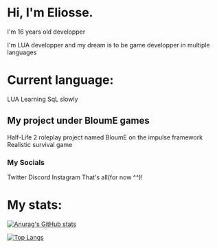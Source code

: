 # Hi, I'm Eliosse.
I'm 16 years old developper

I'm LUA developper and my dream is to be game developper in multiple languages

# Current language:
LUA
Learning SqL slowly
## My project under BloumE games
Half-Life 2 roleplay project named BloumE on the impulse framework
Realistic survival game

### My Socials
Twitter
Discord
Instagram
That's all(for now ^^)!

# My stats:

[![Anurag's GitHub stats](https://github-readme-stats.vercel.app/api?username=EliosseX)](https://github.com/anuraghazra/github-readme-stats)

[![Top Langs](https://github-readme-stats.vercel.app/api/top-langs/?username=EliosseX&layout=compact&theme=vision-friendly-dark)](https://github.com/anuraghazra/github-readme-stats)
